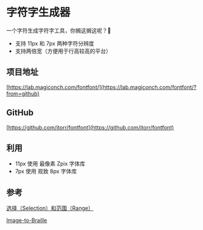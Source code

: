 # 字符字生成器

一个字符生成字符字工具，你搁这搁这呢？🌚


 - 支持 11px 和 7px 两种字符分辨度
 - 支持两倍宽（方便用于行高较高的平台）



## 项目地址
[https://lab.magiconch.com/fontfont/](https://lab.magiconch.com/fontfont/?from=github)


## GitHub
[https://github.com/itorr/fontfont](https://github.com/itorr/fontfont)

## 利用
 - 11px 使用 最像素 Zpix 字体库
 - 7px 使用 观致 8px 字体库

## 参考

[选择（Selection）和范围（Range）](https://zh.javascript.info/selection-range)

[Image-to-Braille](https://github.com/505e06b2/Image-to-Braille)